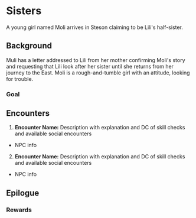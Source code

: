 # Sisters
A young girl named Moli arrives in Steson claiming to be Lili's half-sister.

## Background
Muli has a letter addressed to Lili from her mother confirming Moli's story and requesting that Lili look after her sister until she returns from her journey to the East. Moli is a rough-and-tumble girl with an attitude, looking for trouble.

### Goal


## Encounters

1. **Encounter Name:** Description with explanation and DC of skill checks and available social encounters
  - NPC info
2. **Encounter Name:** Description with explanation and DC of skill checks and available social encounters
  - NPC info

## Epilogue

### Rewards

